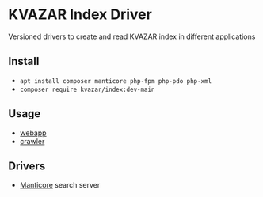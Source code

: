# KVAZAR Index Driver

Versioned drivers to create and read KVAZAR index in different applications

## Install

* `apt install composer manticore php-fpm php-pdo php-xml`
* `composer require kvazar/index:dev-main`

## Usage

* [webapp](https://github.com/kvazar-network/webapp)
* [crawler](https://github.com/kvazar-network/crawler)

## Drivers

* [Manticore](https://github.com/manticoresoftware) search server
